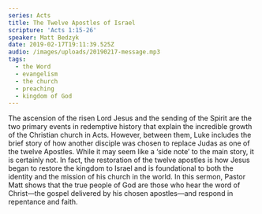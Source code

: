 ```yaml
---
series: Acts
title: The Twelve Apostles of Israel
scripture: 'Acts 1:15-26'
speaker: Matt Bedzyk
date: 2019-02-17T19:11:39.525Z
audio: /images/uploads/20190217-message.mp3
tags:
  - the Word
  - evangelism
  - the church
  - preaching
  - kingdom of God
---
```

The ascension of the risen Lord Jesus and the sending of the Spirit are the two primary events in redemptive history that explain the incredible growth of the Christian church in Acts. However, between them, Luke includes the brief story of how another disciple was chosen to replace Judas as one of the twelve Apostles. While it may seem like a ‘side note’ to the main story, it is certainly not. In fact, the restoration of the twelve apostles is how Jesus began to restore the kingdom to Israel and is foundational to both the identity and the mission of his church in the world. In this sermon, Pastor Matt shows that the true people of God are those who hear the word of Christ—the gospel delivered by his chosen apostles—and respond in repentance and faith.
